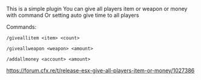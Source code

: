 This is a simple plugin
You can give all players item or weapon or money with command
Or setting auto give time to all players

Commands:
```
/giveallitem <item> <count>

/giveallweapon <weapon> <amount>

/addallmoney <account> <amount>
```

https://forum.cfx.re/t/release-esx-give-all-players-item-or-money/1027386
